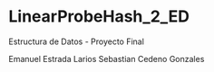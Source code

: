# LinearProbeHash_2_ED

Estructura de Datos - Proyecto Final

Emanuel Estrada Larios
Sebastian Cedeno Gonzales
